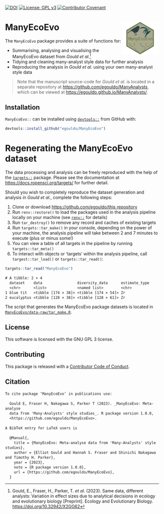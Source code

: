 

[![DOI](https://zenodo.org/badge/DOI/10.5281/zenodo.10046153.svg)](https://doi.org/10.5281/zenodo.10046153)
[![License: GPL
v3](https://img.shields.io/badge/License-GPLv3-blue.svg)](https://www.gnu.org/licenses/gpl-3.0)
[![Contributor
Covenant](https://img.shields.io/badge/Contributor%20Covenant-2.1-4baaaa.svg)](code_of_conduct.md)

# ManyEcoEvo <img src="man/figures/logo.png" align="right" width="120"/>

The `ManyEcoEvo` package provides a suite of functions for:

- Summarising, analysing and visualising the ManyEcoEvo dataset from
  *Gould et al.*[^1]
- Tidying and cleaning many-analyst style data for further analysis
- Reproducing the analysis in *Gould et al.* using your own many-analyst
  style data

> Note that the manuscript source-code for *Gould et al.* is located in
> a separate repository at <https://github.com/egouldo/ManyAnalysts>,
> which can be viewed at <https://egouldo.github.io/ManyAnalysts/>.

## Installation

`ManyEcoEvo::` can be installed using
[`devtools::`](https://devtools.r-lib.org) from GitHub with:

``` r
devtools::install_github("egouldo/ManyEcoEvo")
```

# Regenerating the ManyEcoEvo dataset

The data processing and analysis can be freely reproduced with the help
of the [`targets::`](https://github.com/ropensci/targets) package.
Please see the documentation at <https://docs.ropensci.org/targets/> for
further detail.

Should you wish to completely reproduce the dataset generation and
analysis in *Gould et al.*, complete the following steps:

1.  Clone or download [https://github.com/egouldo/this
    repository](https://github.com/egouldo/ManyEcoEvo)
2.  Run `renv::restore()` to load the packages used in the analysis
    pipeline locally on your machine (see
    [`renv::`](https://rstudio.github.io/renv/index.html) for details)
3.  Run `tar_destroy()` to remove any record and caches of existing
    targets
4.  Run `targets::tar_make()` in your console, depending on the power of
    your machine, the analysis pipeline will take between 2 and 7
    minutes to execute (plus or minus some!)
5.  You can view a table of all targets in the pipeline by running
    `targets::tar_meta()`
6.  To interact with objects or ‘targets’ within the analysis pipeline,
    call `targest::tar_load()` or `targets::tar_read()`:

``` r
targets::tar_read("ManyEcoEvo")
```

    # A tibble: 2 × 4
      dataset    data                diversity_data      estimate_type
      <chr>      <list>              <named list>        <chr>        
    1 blue tit   <tibble [174 × 38]> <tibble [174 × 54]> Zr           
    2 eucalyptus <tibble [128 × 38]> <tibble [128 × 61]> Zr           

The script that generates the ManyEcoEvo package datasets is located in
[`ManyEcoEvo/data-raw/tar_make.R`](https://github.com/egouldo/ManyEcoEvo/blob/main/data-raw/tar_make.R).

## License

This software is licensed with the GNU GPL 3 license.

## Contributing

This package is released with a [Contributor Code of
Conduct](https://github.com/egouldo/ManyEcoEvo/blob/aa2b9dcb6462f35ce873418e0b9c9697cf0b2f24/CODE_OF_CONDUCT.md).

## Citation

    To cite package ‘ManyEcoEvo’ in publications use:

      Gould E, Fraser H, Nakagawa S, Parker T (2023). _ManyEcoEvo: Meta-analyse
      data from 'Many-Analysts' style studies_. R package version 1.0.0,
      <https://github.com/egouldo/ManyEcoEvo>.

    A BibTeX entry for LaTeX users is

      @Manual{,
        title = {ManyEcoEvo: Meta-analyse data from 'Many-Analysts' style studies},
        author = {Elliot Gould and Hannah S. Fraser and Shinichi Nakagawa and Timothy H. Parker},
        year = {2023},
        note = {R package version 1.0.0},
        url = {https://github.com/egouldo/ManyEcoEvo},
      }

[^1]: Gould, E., Fraser, H., Parker, T. *et al.* (2023). Same data,
    different analysts: Variation in effect sizes due to analytical
    decisions in ecology and evolutionary biology \[Preprint\]. Ecology
    and Evolutionary Biology. https://doi.org/10.32942/X2GG62

